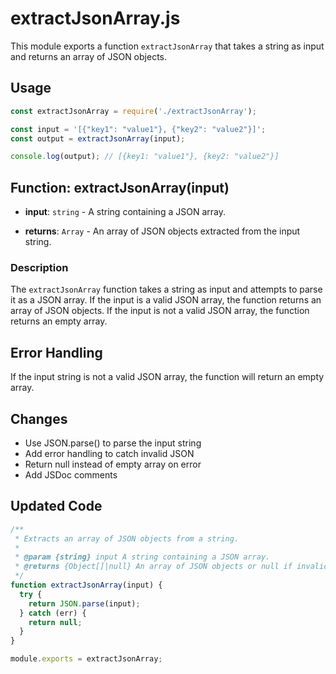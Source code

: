 # extractJsonArray.js

This module exports a function `extractJsonArray` that takes a string as input and returns an array of JSON objects.

## Usage

```javascript
const extractJsonArray = require('./extractJsonArray');

const input = '[{"key1": "value1"}, {"key2": "value2"}]';
const output = extractJsonArray(input);

console.log(output); // [{key1: "value1"}, {key2: "value2"}]
```

## Function: extractJsonArray(input)

- **input**: `string` - A string containing a JSON array.

- **returns**: `Array` - An array of JSON objects extracted from the input string.

### Description

The `extractJsonArray` function takes a string as input and attempts to parse it as a JSON array. If the input is a valid JSON array, the function returns an array of JSON objects. If the input is not a valid JSON array, the function returns an empty array.

## Error Handling

If the input string is not a valid JSON array, the function will return an empty array.

## Changes

- Use JSON.parse() to parse the input string
- Add error handling to catch invalid JSON
- Return null instead of empty array on error
- Add JSDoc comments

## Updated Code

```js
/**
 * Extracts an array of JSON objects from a string.
 * 
 * @param {string} input A string containing a JSON array.
 * @returns {Object[]|null} An array of JSON objects or null if invalid input.
 */
function extractJsonArray(input) {
  try {
    return JSON.parse(input);
  } catch (err) {
    return null;
  }
}

module.exports = extractJsonArray;
```